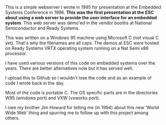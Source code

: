 This is a simple webserver I wrote in 1995 for presentation at the Embedded Systems Conference in 1996. **This was the first presentation at the ESC about using a web server to provide the user interface for an embedded system**. This web server was demo'ed in the vendor booths at National Semiconductor and Ready Systems. 

This was written on a Windows 95 machine using Microsoft C (not visual C yet). That's why the filenames are all caps. The demos at ESC were hosted on Ready Systems VRTX operating system running on a Nat Semi x86 processor. 

I have used various versions of this code on embedded systems over the years. There are better alternatives now but it has served well.

I upload this to Github so i wouldn't lose the code and as an example of code I wrote back in the day.

Most of the code is portable C. The OS specific parts are in the directories W95 (windows port) and VXW (vxworks port).

I owe my brother Jim Howard for telling me (in 1994) about this new 'World Wide Web' thing and spurring me to follow up with this project among others.
